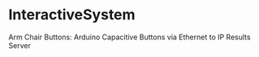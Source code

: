# InteractiveSystem
Arm Chair Buttons: Arduino Capacitive Buttons via Ethernet to IP Results Server
